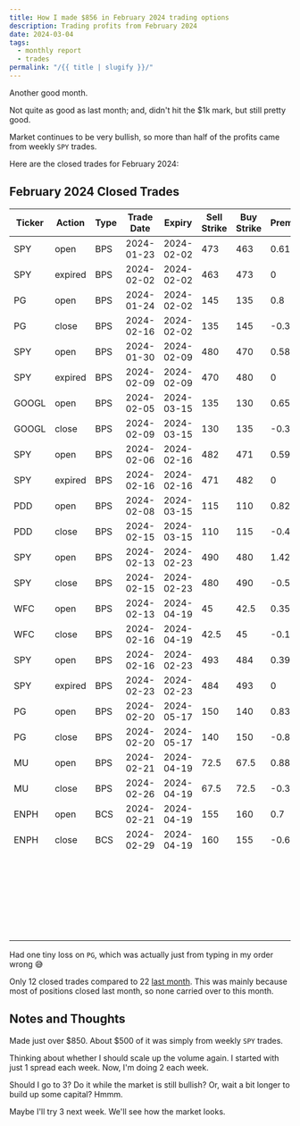 ```yaml
---
title: How I made $856 in February 2024 trading options
description: Trading profits from February 2024
date: 2024-03-04
tags:
  - monthly report
  - trades
permalink: "/{{ title | slugify }}/"
---
```


Another good month.

Not quite as good as last month; and, didn't hit the $1k mark, but still pretty good.

Market continues to be very bullish, so more than half of the profits came from weekly `SPY` trades.

Here are the closed trades for February 2024:

## February 2024 Closed Trades

<div class="trade-table monthly full-width">

|**Ticker**|**Action**|**Type**|**Trade Date**|**Expiry**|**Sell Strike**|**Buy Strike**|**Premium**|**Qty**|**Fees**|**Total**|**Net Profit/Loss**|**Days**|**Annual Return**|
|---|---|---|---|---|---|---|---|---|---|---|---|---|---|
|SPY|open|BPS|2024-01-23|2024-02-02|473|463|0.61|1|2.1|58.9|$58.90|10|214.99%|
|SPY|expired|BPS|2024-02-02|2024-02-02|463|473|0|1|0|0||||
|PG|open|BPS|2024-01-24|2024-02-02|145|135|0.8|1|1.26|78.74|$38.64|23|61.32%|
|PG|close|BPS|2024-02-16|2024-02-02|135|145|-0.38|1|2.1|-40.1||||
|SPY|open|BPS|2024-01-30|2024-02-09|480|470|0.58|2|2.79|113.21|$113.21|10|206.61%|
|SPY|expired|BPS|2024-02-09|2024-02-09|470|480|0|2|0|0||||
|GOOGL|open|BPS|2024-02-05|2024-03-15|135|130|0.65|2|3.74|126.26|$63.47|4|579.16%|
|GOOGL|close|BPS|2024-02-09|2024-03-15|130|135|-0.3|2|2.79|-62.79||||
|SPY|open|BPS|2024-02-06|2024-02-16|482|471|0.59|2|2.2|115.8|$115.80|10|192.12%|
|SPY|expired|BPS|2024-02-16|2024-02-16|471|482|0|2|0|0||||
|PDD|open|BPS|2024-02-08|2024-03-15|115|110|0.82|2|1.39|162.61|$81.22|7|423.50%|
|PDD|close|BPS|2024-02-15|2024-03-15|110|115|-0.4|2|1.39|-81.39||||
|SPY|open|BPS|2024-02-13|2024-02-23|490|480|1.42|2|3.12|280.88|$174.09|2|1588.57%|
|SPY|close|BPS|2024-02-15|2024-02-23|480|490|-0.52|2|2.79|-106.79||||
|WFC|open|BPS|2024-02-13|2024-04-19|45|42.5|0.35|4|2.23|137.77|$66.98|3|814.92%|
|WFC|close|BPS|2024-02-16|2024-04-19|42.5|45|-0.17|4|2.79|-70.79||||
|SPY|open|BPS|2024-02-16|2024-02-23|493|484|0.39|1|3.08|35.92|$35.92|7|208.11%|
|SPY|expired|BPS|2024-02-23|2024-02-23|484|493|0|1|0|0||||
|PG|open|BPS|2024-02-20|2024-05-17|150|140|0.83|1|2.1|80.9|-$7.20|1|-262.80%|
|PG|close|BPS|2024-02-20|2024-05-17|140|150|-0.86|1|2.1|-88.1||||
|MU|open|BPS|2024-02-21|2024-04-19|72.5|67.5|0.88|2|1.39|174.61|$110.51|5|806.72%|
|MU|close|BPS|2024-02-26|2024-04-19|67.5|72.5|-0.31|2|2.1|-64.1||||
|ENPH|open|BCS|2024-02-21|2024-04-19|155|160|0.7|2|1.39|138.61|$5.13|8|23.41%|
|ENPH|close|BCS|2024-02-29|2024-04-19|160|155|-0.66|2|1.48|-133.48||||
|||||||||||||||
|||||||||||**TOTAL**|**$856.67**|||
|||||||||||||||
|||||||||||**Win %**|91.67%|||
|||||||||||**Avg. Win/Loss**|$71.39|||
|||||||||||**Number of trades**|12|||

</div>

Had one tiny loss on `PG`, which was actually just from typing in my order wrong 😅

Only 12 closed trades compared to 22 <a href="/how-i-made-1604-in-january-2024-trading-options/">last month</a>.  This was mainly because most of positions closed last month, so none carried over to this month.

## Notes and Thoughts

Made just over $850.  About $500 of it was simply from weekly `SPY` trades.

Thinking about whether I should scale up the volume again.  I started with just 1 spread each week.  Now, I'm doing 2 each week. 

Should I go to 3?  Do it while the market is still bullish?  Or, wait a bit longer to build up some capital? Hmmm.

Maybe I'll try 3 next week.  We'll see how the market looks.